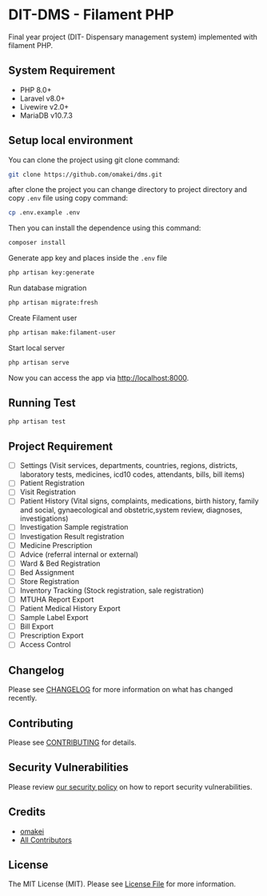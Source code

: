 # DIT-DMS - Filament PHP

Final year project (DIT- Dispensary management system) implemented with filament PHP.

## System Requirement

- PHP 8.0+
- Laravel v8.0+
- Livewire v2.0+
- MariaDB v10.7.3


## Setup local environment

You can clone the project using git clone command:

```bash
git clone https://github.com/omakei/dms.git
```

after clone the project you can change directory to project directory and copy `.env` file
using copy command:

```bash
cp .env.example .env
```

Then you can install the dependence using this command:

```bash
composer install
```

Generate app key and places inside the `.env` file

```bash
php artisan key:generate
```

Run database migration

```bash
php artisan migrate:fresh 
```

Create Filament user

```bash
php artisan make:filament-user
```

Start local server

```bash
php artisan serve
```

Now you can access the app via [http://localhost:8000](http://localhost:8000).

## Running Test
```bash
php artisan test
```

## Project Requirement 
- [ ] Settings (Visit services, departments, countries, regions, 
            districts, laboratory tests, medicines, icd10 codes, attendants, bills, bill items)
- [ ] Patient Registration
- [ ] Visit Registration
- [ ] Patient History (Vital signs, complaints, medications,  birth history, family and social,
                        gynaecological and obstetric,system review, diagnoses, investigations)
- [ ] Investigation Sample registration
- [ ] Investigation Result registration
- [ ] Medicine Prescription 
- [ ] Advice (referral internal or external)
- [ ] Ward & Bed Registration
- [ ] Bed Assignment
- [ ] Store Registration
- [ ] Inventory Tracking (Stock registration, sale registration)
- [ ] MTUHA Report Export
- [ ] Patient Medical History Export
- [ ] Sample Label Export
- [ ] Bill Export
- [ ] Prescription Export
- [ ] Access Control

## Changelog

Please see [CHANGELOG](CHANGELOG.md) for more information on what has changed recently.

## Contributing

Please see [CONTRIBUTING](.github/CONTRIBUTING.md) for details.

## Security Vulnerabilities

Please review [our security policy](../../security/policy) on how to report security vulnerabilities.

## Credits

- [omakei](https://github.com/omakei)
- [All Contributors](../../contributors)

## License

The MIT License (MIT). Please see [License File](LICENSE.md) for more information.
